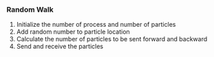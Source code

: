### Random Walk 

1. Initialize the number of process and number of particles 
2. Add random number to particle location 
3. Calculate the number of particles to be sent forward and backward 
4. Send and receive the particles 